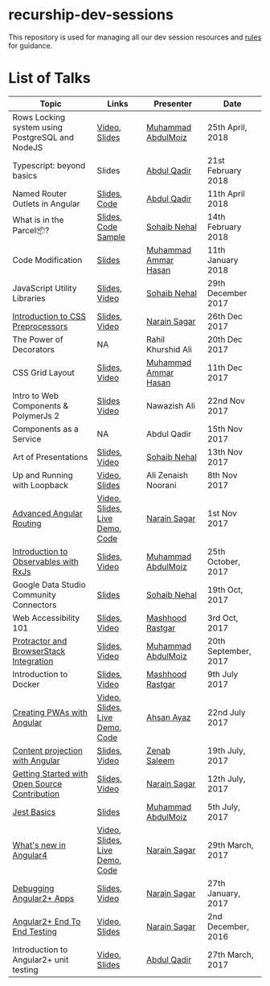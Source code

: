 # recurship-dev-sessions

This repository is used for managing all our dev session resources and [rules](rules.md) for guidance.

# List of Talks

| Topic | Links | Presenter | Date |
|---------|---------|---------------|--------|
| Rows Locking system using PostgreSQL and NodeJS | [Video](), [Slides]() | [Muhammad AbdulMoiz](https://github.com/abdulmoizeng) | 25th April, 2018
| Typescript: beyond basics | Slides | [Abdul Qadir](https://github.com/abdulqadir93) | 21st February 2018 |
| Named Router Outlets in Angular | [Slides](https://docs.google.com/presentation/d/1b3nPF_gFLAPS3U5H2BKkQkx34kxLZbzhX-BK6oGd3-g/edit?usp=sharing), [Code](https://github.com/recurship/dev-sessions/tree/master/sessions/named-router-outlets) | [Abdul Qadir](https://github.com/abdulqadir93) | 11th April 2018 |
| What is in the Parcel📦? | [Slides](https://goo.gl/xWS4h1), [Code Sample](https://goo.gl/bZVfud) | [Sohaib Nehal](https://github.com/sohaibnehal) | 14th February 2018 |
| Code Modification | [Slides](http://slides.com/ammarhasan/codemod) | [Muhammad Ammar Hasan](https://github.com/AmmarHasan) | 11th January 2018 |
| JavaScript Utility Libraries | [Slides](https://goo.gl/bZPJ6g), [Video](https://www.youtube.com/watch?v=pKYcuy2ztrc) | [Sohaib Nehal](https://github.com/sohaibnehal) | 29th December 2017 |
| [Introduction to CSS Preprocessors](sessions/intro-to-css-preprocessors) | [Slides](https://goo.gl/VrkPKC), [Video](https://youtu.be/33Vm00U93cA)  | [Narain Sagar](https://github.com/narainsagar) | 26th Dec 2017 |
| The Power of Decorators | NA | Rahil Khurshid Ali | 20th Dec 2017 |
| CSS Grid Layout | [Slides](http://slides.com/ammarhasan/css-grid), [Video](https://www.youtube.com/watch?v=9dtsgK2AJso&t=18s) | [Muhammad Ammar Hasan](https://github.com/AmmarHasan) | 11th Dec 2017 |
| Intro to Web Components & PolymerJs 2 | [Slides](https://docs.google.com/presentation/d/1p_xXUktLD-PvJFCtZfvaxdVA-J0c-k8qB1OYVf-0Na0/edit#slide=id.g35f391192_00) [Video](https://www.youtube.com/watch?v=MlBxTfeJ-Js) | Nawazish Ali | 22nd Nov 2017 |
| Components as a Service | NA | Abdul Qadir | 15th Nov 2017 |
| Art of Presentations | [Slides](https://goo.gl/sgoHRr), [Video](https://www.youtube.com/watch?v=SZ0imzyVFI4) | [Sohaib Nehal](https://github.com/sohaibnehal) | 13th Nov 2017 |
| Up and Running with Loopback | [Video](https://www.youtube.com/watch?v=c0nHNg32YN4), [Slides]() | Ali Zenaish Noorani | 8th Nov 2017 |
| [Advanced Angular Routing](sessions/advanced-routing) | [Video](https://youtu.be/HohbeBuZYrQ), [Slides](https://goo.gl/N8DneM), [Live Demo](https://narainsagar.github.io/angular4-advanced-routing-demo), [Code](https://github.com/narainsagar/angular4-advanced-routing-demo) | [Narain Sagar](https://github.com/narainsagar) |  1st Nov 2017 |
| [Introduction to Observables with RxJs](sessions/rxjs/) | [Slides](http://slides.com/abdulmoiz/deck-4), [Video](https://www.youtube.com/watch?v=aKR6u1Nqbvo) | [Muhammad AbdulMoiz](https://github.com/abdulmoizeng) | 25th October, 2017
| Google Data Studio Community Connectors | [Slides](https://goo.gl/ftmAE7) | [Sohaib Nehal](https://github.com/sohaibnehal) | 19th Oct, 2017
| Web Accessibility 101 | [Slides](https://docs.google.com/presentation/d/1-tfUqYTuA4XWSaxnZU_z_iu40a4rRuSvZ1G24AZWZqU/edit#slide=id.p), [Video](https://www.youtube.com/watch?v=EStdJse3M4Q) | [Mashhood Rastgar](https://github.com/mashhoodr) | 3rd Oct, 2017
| [Protractor and BrowserStack Integration](sessions/protractor-with-browserstack/) | [Slides](http://slides.com/abdulmoiz/deck-1), [Video](https://www.youtube.com/watch?v=sXxVhewJXCQ) | [Muhammad AbdulMoiz](https://github.com/abdulmoizeng) | 20th September, 2017
| Introduction to Docker| [Slides](https://docs.google.com/presentation/d/1TP_k41vnTYlarznpNCvrEjSMtjHtlppdb2uOsN8PPz0/edit?usp=sharing), [Video](https://www.youtube.com/watch?v=fNeInSYWUIo) | [Mashhood Rastgar](https://github.com/mashhoodr) | 9th July 2017 
| [Creating PWAs with Angular](sessions/pwas-using-angular/) | [Video](https://youtu.be/l1VvA1sGNlk), [Slides](https://slides.com/ahsanayaz/creating-pwas-using-angular/), [Live Demo](https://ahsanayaz.github.io/ng-books-pwa), [Code](https://github.com/AhsanAyaz/ng-books-pwa)| [Ahsan Ayaz](https://github.com/ahsanayaz) | 22nd July 2017
|[Content projection with Angular](sessions/ng-content-projection) | [Slides](https://slides.com/zenabsaleem/angular-content-projection), [Video](https://www.youtube.com/watch?v=o1A0I4DF8Ss) | [Zenab Saleem](https://github.com/ZenabKhan) | 19th July, 2017
| [Getting Started with Open Source Contribution](sessions/opensource-contribution/) | [Slides](https://slides.com/narainsagar/get-started-opensource-contribution), [Video](https://www.youtube.com/watch?v=xl8YOLCFKGU) | [Narain Sagar](https://github.com/narainsagar) | 12th July, 2017
| [Jest Basics](sessions/jest/readme.md) | [Slides](https://slides.com/abdulmoiz/deck) | [Muhammad AbdulMoiz](https://github.com/abdulmoizeng) | 5th July, 2017 |
| [What's new in Angular4](sessions/ng4/) | [Video](https://youtu.be/cKz6O6r9sCY), [Slides](https://docs.google.com/presentation/d/1j_-hN12xylHgbajVlik4GlEptAYNnkKNFGeBqykMPW4/edit#slide=id.p), [Live Demo](https://narainsagar.github.io/ng4-demo), [Code](https://github.com/narainsagar/ng4-demo) | [Narain Sagar](https://github.com/narainsagar) | 29th March, 2017
| [Debugging Angular2+ Apps](sessions/ng-debugging/) | [Slides](https://slides.com/narainsagar/angular2-debugging), [Video](#) | [Narain Sagar](https://github.com/narainsagar) | 27th January, 2017
| [Angular2+ End To End Testing](sessions/ng-e2e-testing/) | [Video](https://youtu.be/rpXKZQmFtLM), [Slides](https://slides.com/narainsagar/angular2-e2e-testing) | [Narain Sagar](https://github.com/narainsagar) | 2nd December, 2016
| Introduction to Angular2+ unit testing | [Video](https://www.youtube.com/watch?v=ssljIpXFfuY), [Slides](https://docs.google.com/presentation/d/1k-C6C1oxCnt9lqyY3NMHdCZtzlSvfsgVOSEDL6gX1f4/edit?usp=sharing) | [Abdul Qadir](https://github.com/abdulqadir93) | 27th March, 2017
